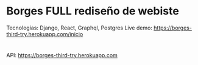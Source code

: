 # Borges FULL rediseño de webiste
Tecnologías: Django, React, Graphql, Postgres
Live demo: https://borges-third-try.herokuapp.com/inicio
#
API: https://borges-third-try.herokuapp.com

